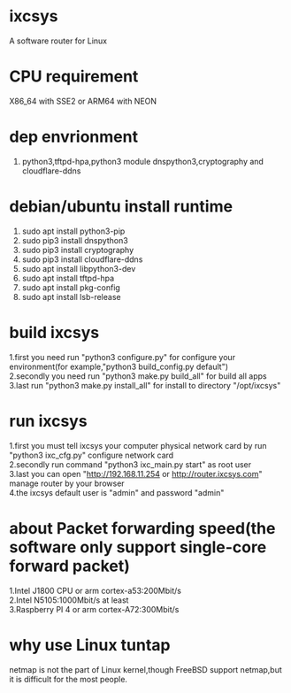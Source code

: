 # ixcsys
A software router for Linux   

# CPU requirement
X86_64 with SSE2 or ARM64 with NEON

# dep envrionment
1. python3,tftpd-hpa,python3 module dnspython3,cryptography and cloudflare-ddns


# debian/ubuntu install runtime
1. sudo apt install python3-pip
2. sudo pip3 install dnspython3
3. sudo pip3 install cryptography
4. sudo pip3 install cloudflare-ddns
5. sudo apt install libpython3-dev  
6. sudo apt install tftpd-hpa
7. sudo apt install pkg-config
8. sudo apt install lsb-release

# build ixcsys
1.first you need run "python3 configure.py" for configure your environment(for example,"python3 build_config.py default")    
2.secondly you need run "python3 make.py build_all" for build all apps
3.last run "python3 make.py install_all" for install to directory "/opt/ixcsys"    


# run ixcsys
1.first you must tell ixcsys your computer physical network card by run "python3 ixc_cfg.py" configure network card   
2.secondly run command "python3 ixc_main.py start" as root user   
3.last you can open "http://192.168.11.254 or http://router.ixcsys.com" manage router by your browser  
4.the ixcsys default user is "admin" and password "admin"

# about Packet forwarding speed(the software only support single-core forward packet)
1.Intel J1800 CPU or arm cortex-a53:200Mbit/s  
2.Intel N5105:1000Mbit/s at least  
3.Raspberry PI 4 or arm cortex-A72:300Mbit/s  

# why use Linux tuntap
netmap is not the part of Linux kernel,though FreeBSD support netmap,but it is difficult for the most people.